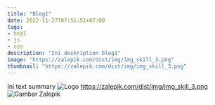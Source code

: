 ```yaml
---
title: "Blog1"
date: 2022-11-27T07:51:51+07:00
tags: 
- html
- js
- css
description: "Ini deskription blog1"
image: "https://zalepik.com/dist/img/img_skill_3.png"
thumbnail: "https://zalepik.com/dist/img/img_skill_3.png"
---
```


Ini text summary
<img src="https://zalepik.com/dist/img/img_skill_3.png" alt="Logo">
https://zalepik.com/dist/img/img_skill_3.png
![Gambar Zalepik](https://zalepik.com/dist/img/img_skill_3.png)